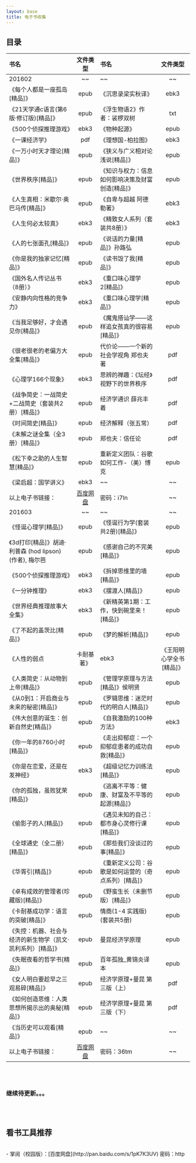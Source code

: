 ```yaml
---
layout: base
title: 电子书收集
---
```


<style type="text/css">
 #e-content{
 	line-height:1.2rem;
 }
</style>

## 目录

| 书名 | 文件类型 | 书名 | 文件类型 |
| :----- | :---: | :----- | :---: |
| 201602 |  ~~ |  ~~ |  ~~  |
|《每个人都是一座孤岛[精品]》  |  epub	  |	《沉思录梁实秋译》 | ebk3  |
| 《21天学通c语言(第6版·修订版)[精品]》  |  epub  |   《浮生物语2》作者：裟椤双树  |  txt |
| 《500个侦探推理游戏》  |  ebk3  |  《物种起源》 | epub  | 
| 《一课经济学》  |  pdf  |  《理想国-柏拉图》  |  ebk3  | 
| 《一万小时天才理论[精品]》  |  epub  |   《狭义与广义相对论浅说[精品]》  |  epub |
| 《世界秩序[精品]》  |  epub  |  《知识与权力：信息如何影响决策及财富创造[精品]》  |  epub  | 
| 《人生真相：米歇尔·奥巴马传[精品]》  |  epub  |  《自卑与超越 阿德勒著》  |  ebk3  | 
| 《人生何必太较真》  |  ebk3   |  《精致女人系列（套装共8册）》  |  ebk3 | 
| 《人的七张面孔[精品]》  |  epub  |  《说话的力量[精品]》孙路弘  |  epub  | 
| 《你是我的独家记忆[精品]》  |  epub    |   《读书毁了我[精品]》  |  epub  | 
| 《国外名人传记丛书（8册）》  |  ebk3   |    《重口味心理学2[精品]》  |  epub   | 
| 《安静内向性格的竞争力》  |  ebk3      |    《重口味心理学[精品]》  |  epub  | 
| 《当我足够好，才会遇见你[精品]》  |  epub       |        《魔鬼搭讪学——这样追女孩真的很容易[精品]》  |  epub  | 
| 《很老很老的老偏方大全集[精品]》  |  epub       |         代价论——一个新的社会学视角 郑也夫著  |  pdf   | 
| 《心理学166个现象》  |  ebk3     |   思辨的禅趣：《坛经》视野下的世界秩序  |  pdf  | 
| 《战争简史：一战简史+二战简史（套装共2册）[精品]》  |  epub  | 经济学通识 薛兆丰着  |  pdf   | 
| 《时间简史[精品]》  |  epub    |   经济解释（张五常）  |  pdf   | 
| 《未解之谜全集（全3册）[精品]》  |  epub  |  郑也夫：信任论  |  pdf   | 
| 《松下幸之助的人生智慧[精品]》  |  epub  |   重新定义团队：谷歌如何工作-（美）博克  |  epub  | 
| 《梁启超：国学讲义》  |  ebk3   |  ~~ |   ~~ | 
| 以上电子书链接：| [百度网盘](http://pan.baidu.com/s/1eSe6S2A)  | 密码：i7ln | ~~ |
| 201603 |  ~~ | ~~  |  ~~  |
| 《怪诞心理学[精品]》  |  epub    |  《怪诞行为学(套装共2册)[精品]》  |  epub   | 
| 《3d打印[精品]》胡迪·利普森 (hod lipson) (作者), 梅尔芭 |  epub  |   《感谢自己的不完美[精品]》  |  epub  | 
| 《500个侦探推理游戏》  |  ebk3  |   《拆掉思维里的墙[精品]》  |  epub  | 
| 《一分钟推理》  |  ebk3    |  《摆渡人[精品]》  |  epub  | 
| 《世界经典推理故事大全集》  |  ebk3       |    《新精英第1期：工作，快到碗里来！[精品]》  |  epub  | 
| 《了不起的盖茨比[精品]》  |  epub      |    《梦的解析[精品]》  |  epub   | 
| 《人性的弱点  |  卡耐基著》  |  ebk3    |  《王阳明心学全书[精品]》  |  epub   | 
| 《人类简史：从动物到上帝[精品]》  |  epub    |    《管理学原理与方法[精品]》侯明贤  |  epub   | 
| 《从0到1：开启商业与未来的秘密[精品]》  |  epub    |    《罗辑思维：迷茫时代的明白人[精品]》  |  epub   | 
| 《伟大创意的诞生：创新自然史[精品]》  |  epub      |    《自我激励的100种方法》  |  ebk3   | 
| 《你一年的8760小时[精品]》  |  epub      |    《走出抑郁症：一个抑郁症患者的成功自救[精品]》  |  epub   |  
| 《你是在恋爱，还是在发神经》  |  ebk3      |    《超级记忆力训练法[精品]》  |  epub  | 
| 《你的孤独，虽败犹荣[精品]》  |  epub     |    《逃离不平等：健康、财富及不平等的起源[精品]》  |  epub  |  
| 《偷影子的人[精品]》  |  epub     |     《遇见未知的自己：都市身心灵修行课[精品]》  |  epub  |  
| 《全球通史（全二册）[精品]》  |  epub      |    《那些我们没谈过的事[精品]》  |  epub   |  
| 《华胥引[精品]》  |  epub     |    《重新定义公司：谷歌是如何运营的（奇点系列）[精品]》  |  epub |  
| 《卓有成效的管理者(珍藏版)[精品]》  |  epub    |    《野蛮生长（未删节版）[精品]》  |  epub   |  
| 《卡耐基成功学：语言的突破[精品]》  |  epub   |    情商(1-4 实践版)(套装共5册)  |  epub |  
| 《失控：机器、社会与经济的新生物学（凯文·凯利系列）[精品]》  |  epub    |   曼昆经济学原理  |  epub |  
| 《失眠夜看的哲学书[精品]》  |  epub        |     百年孤独_黄锦炎译本  |  epub |  
| 《女人明白要趁早之三观易碎[精品]》  |  epub     |   经济学原理+曼昆 第三版（上）  |  pdf |  
| 《如何创造思维：人类思想所揭示出的奥秘[精品]》  |  epub    |   经济学原理+曼昆 第三版（下）  |  pdf |  
| 《当历史可以观看[精品]》  |  epub     |   ~~    | ~~ |
| 以上电子书链接： |  [百度网盘](http://pan.baidu.com/s/1jH7oISA)  |  密码：36tm  | ~~  |
<br /><br />
### 继续待更新。。。
<br /><br />
## 看书工具推荐
<br />
- 掌阅（校园版）：[百度网盘](http://pan.baidu.com/s/1pK7K3UV) 密码：http



  
